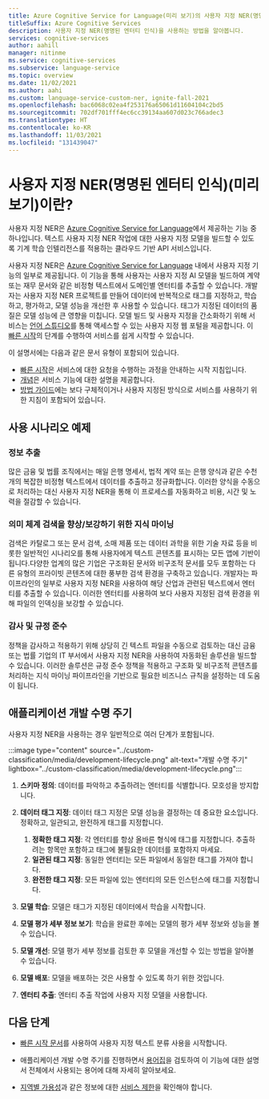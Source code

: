 ```yaml
---
title: Azure Cognitive Service for Language(미리 보기)의 사용자 지정 NER(명명된 엔터티 인식)이란?
titleSuffix: Azure Cognitive Services
description: 사용자 지정 NER(명명된 엔터티 인식)을 사용하는 방법을 알아봅니다.
services: cognitive-services
author: aahill
manager: nitinme
ms.service: cognitive-services
ms.subservice: language-service
ms.topic: overview
ms.date: 11/02/2021
ms.author: aahi
ms.custom: language-service-custom-ner, ignite-fall-2021
ms.openlocfilehash: bac6068c02ea4f253176a65061d11604104c2bd5
ms.sourcegitcommit: 702df701fff4ec6cc39134aa607d023c766adec3
ms.translationtype: HT
ms.contentlocale: ko-KR
ms.lasthandoff: 11/03/2021
ms.locfileid: "131439047"
---
```

# <a name="what-is-custom-named-entity-recognition-ner-preview"></a>사용자 지정 NER(명명된 엔터티 인식)(미리 보기)이란?

사용자 지정 NER은 [Azure Cognitive Service for Language](../overview.md)에서 제공하는 기능 중 하나입니다. 텍스트 사용자 지정 NER 작업에 대한 사용자 지정 모델을 빌드할 수 있도록 기계 학습 인텔리전스를 적용하는 클라우드 기반 API 서비스입니다.

사용자 지정 NER은 [Azure Cognitive Service for Language](../overview.md) 내에서 사용자 지정 기능의 일부로 제공됩니다. 이 기능을 통해 사용자는 사용자 지정 AI 모델을 빌드하여 계약 또는 재무 문서와 같은 비정형 텍스트에서 도메인별 엔터티를 추출할 수 있습니다. 개발자는 사용자 지정 NER 프로젝트를 만들어 데이터에 반복적으로 태그를 지정하고, 학습하고, 평가하고, 모델 성능을 개선한 후 사용할 수 있습니다. 태그가 지정된 데이터의 품질은 모델 성능에 큰 영향을 미칩니다. 모델 빌드 및 사용자 지정을 간소화하기 위해 서비스는 [언어 스튜디오](https://aka.ms/languageStudio)를 통해 액세스할 수 있는 사용자 지정 웹 포털을 제공합니다. 이 [빠른 시작](quickstart.md)의 단계를 수행하여 서비스를 쉽게 시작할 수 있습니다. 
 
이 설명서에는 다음과 같은 문서 유형이 포함되어 있습니다.

* [빠른 시작](quickstart.md)은 서비스에 대한 요청을 수행하는 과정을 안내하는 시작 지침입니다.
* [개념](concepts/evaluation-metrics.md)은 서비스 기능에 대한 설명을 제공합니다.
* [방법 가이드](how-to/tag-data.md)에는 보다 구체적이거나 사용자 지정된 방식으로 서비스를 사용하기 위한 지침이 포함되어 있습니다.

## <a name="example-usage-scenarios"></a>사용 시나리오 예제

### <a name="information-extraction"></a>정보 추출

많은 금융 및 법률 조직에서는 매일 은행 명세서, 법적 계약 또는 은행 양식과 같은 수천 개의 복잡한 비정형 텍스트에서 데이터를 추출하고 정규화합니다. 이러한 양식을 수동으로 처리하는 대신 사용자 지정 NER을 통해 이 프로세스를 자동화하고 비용, 시간 및 노력을 절감할 수 있습니다.

### <a name="knowledge-mining-to-enhanceenrich-semantic-search"></a>의미 체계 검색을 향상/보강하기 위한 지식 마이닝

검색은 카탈로그 또는 문서 검색, 소매 제품 또는 데이터 과학을 위한 기술 자료 등을 비롯한 일반적인 시나리오를 통해 사용자에게 텍스트 콘텐츠를 표시하는 모든 앱에 기반이 됩니다.다양한 업계의 많은 기업은 구조화된 문서와 비구조적 문서를 모두 포함하는 다른 유형의 프라이빗 콘텐츠에 대한 풍부한 검색 환경을 구축하고 있습니다. 개발자는 파이프라인의 일부로 사용자 지정 NER을 사용하여 해당 산업과 관련된 텍스트에서 엔터티를 추출할 수 있습니다. 이러한 엔터티를 사용하여 보다 사용자 지정된 검색 환경을 위해 파일의 인덱싱을 보강할 수 있습니다. 

### <a name="audit-and-compliance"></a>감사 및 규정 준수

정책을 감사하고 적용하기 위해 상당히 긴 텍스트 파일을 수동으로 검토하는 대신 금융 또는 법률 기업의 IT 부서에서 사용자 지정 NER을 사용하여 자동화된 솔루션을 빌드할 수 있습니다. 이러한 솔루션은 규정 준수 정책을 적용하고 구조화 및 비구조적 콘텐츠를 처리하는 지식 마이닝 파이프라인을 기반으로 필요한 비즈니스 규칙을 설정하는 데 도움이 됩니다.

## <a name="application-development-lifecycle"></a>애플리케이션 개발 수명 주기

사용자 지정 NER을 사용하는 경우 일반적으로 여러 단계가 포함됩니다. 

:::image type="content" source="../custom-classification/media/development-lifecycle.png" alt-text="개발 수명 주기" lightbox="../custom-classification/media/development-lifecycle.png":::

1. **스키마 정의**: 데이터를 파악하고 추출하려는 엔터티를 식별합니다. 모호성을 방지합니다.

2. **데이터 태그 지정**: 데이터 태그 지정은 모델 성능을 결정하는 데 중요한 요소입니다. 정확하고, 일관되고, 완전하게 태그를 지정합니다.
    1. **정확한 태그 지정**: 각 엔터티를 항상 올바른 형식에 태그를 지정합니다. 추출하려는 항목만 포함하고 태그에 불필요한 데이터를 포함하지 마세요.
    2. **일관된 태그 지정**: 동일한 엔터티는 모든 파일에서 동일한 태그를 가져야 합니다.
    3. **완전한 태그 지정**: 모든 파일에 있는 엔터티의 모든 인스턴스에 태그를 지정합니다.

3. **모델 학습**: 모델은 태그가 지정된 데이터에서 학습을 시작합니다.

4. **모델 평가 세부 정보 보기**: 학습을 완료한 후에는 모델의 평가 세부 정보와 성능을 볼 수 있습니다.

5. **모델 개선**: 모델 평가 세부 정보를 검토한 후 모델을 개선할 수 있는 방법을 알아볼 수 있습니다.

6. **모델 배포**: 모델을 배포하는 것은 사용할 수 있도록 하기 위한 것입니다.

7. **엔터티 추출**: 엔터티 추출 작업에 사용자 지정 모델을 사용합니다.

## <a name="next-steps"></a>다음 단계

* [빠른 시작 문서](quickstart.md)를 사용하여 사용자 지정 텍스트 분류 사용을 시작합니다.  

* 애플리케이션 개발 수명 주기를 진행하면서 [용어집](glossary.md)을 검토하여 이 기능에 대한 설명서 전체에서 사용되는 용어에 대해 자세히 알아보세요. 

* [지역별 가용성](service-limits.md#regional-availability)과 같은 정보에 대한 [서비스 제한](service-limits.md)을 확인해야 합니다.
